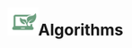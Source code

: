 # <img src="https://raw.githubusercontent.com/bobocode-projects/resources/master/image/logo_transparent_background.png" height=50/>Algorithms

